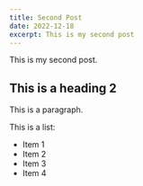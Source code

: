 ```yaml
---
title: Second Post
date: 2022-12-18
excerpt: This is my second post
---
```


This is my second post.

## This is a heading 2

This is a paragraph.

This is a list:

- Item 1
- Item 2
- Item 3
- Item 4
